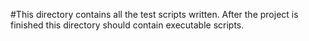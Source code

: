 #This directory contains all the test scripts written.
After the project is finished this directory should contain executable scripts.
